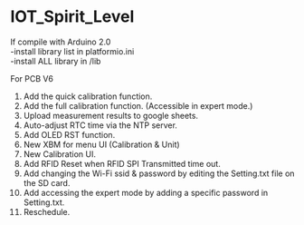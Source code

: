 # IOT_Spirit_Level

If compile with Arduino 2.0  
-install library list in platformio.ini  
-install ALL library in /lib

For PCB V6
1. Add the quick calibration function.
2. Add the full calibration function. (Accessible in expert mode.)
3. Upload measurement results to google sheets.
4. Auto-adjust RTC time via the NTP server.
5. Add OLED RST function.
6. New XBM for menu UI (Calibration & Unit)
7. New Calibration UI.
8. Add RFID Reset when RFID SPI Transmitted time out.
9. Add changing the Wi-Fi ssid & password by editing the Setting.txt file on the SD card.
10. Add accessing the expert mode by adding a specific password in Setting.txt.
11. Reschedule.
